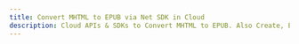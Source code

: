 ---title: Convert MHTML to EPUB via Net SDK in Clouddescription: Cloud APIs & SDKs to Convert MHTML to EPUB. Also Create, Edit & Render Microsoft Word & OpenOffice documents in the Cloud.---